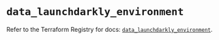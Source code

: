 # `data_launchdarkly_environment`

Refer to the Terraform Registry for docs: [`data_launchdarkly_environment`](https://registry.terraform.io/providers/launchdarkly/launchdarkly/2.19.0/docs/data-sources/environment).
